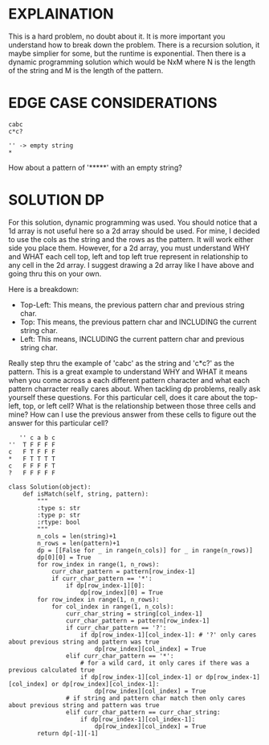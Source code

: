 # EXPLAINATION
This is a hard problem, no doubt about it. It is more important you understand how to break down the problem. 
There is a recursion solution, it maybe simplier for some, but the runtime is exponential. Then there is a dynamic programming solution which would be NxM where N is the length of the string and M is the length of the pattern.

# EDGE CASE CONSIDERATIONS
```
cabc
c*c?
```

```
'' -> empty string
*
```
How about a pattern of '*****' with an empty string?

# SOLUTION DP
For this solution, dynamic programming was used. You should notice that a 1d array is not useful here so a 2d array should be used. For mine, I decided to use the cols as the string and the rows as the pattern. It will work either side you place them. However, for a 2d array, you must understand WHY and WHAT each cell top, left and top left true represent in relationship to any cell in the 2d array. I suggest drawing a 2d array like I have above and going thru this on your own.

Here is a breakdown:
- Top-Left: This means, the previous pattern char and previous string char.
- Top: This means, the previous pattern char and INCLUDING the current string char.
- Left: This means, INCLUDING the current pattern char and previous string char.

Really step thru the example of 'cabc' as the string and 'c*c?' as the pattern. This is a great example to understand WHY and WHAT it means when you come across a each different pattern character and what each pattern charracter really cares about. When tackling dp problems, really ask yourself these questions. For this particular cell, does it care about the top-left, top, or left cell? What is the relationship between those three cells and mine? How can I use the previous answer from these cells to figure out the answer for this particular cell?

```
   '' c a b c
''  T F F F F
c   F T F F F
*   F T T T T
c   F F F F T
?   F F F F F
```

```
class Solution(object):
    def isMatch(self, string, pattern):
        """
        :type s: str
        :type p: str
        :rtype: bool
        """
        n_cols = len(string)+1
        n_rows = len(pattern)+1
        dp = [[False for _ in range(n_cols)] for _ in range(n_rows)]
        dp[0][0] = True
        for row_index in range(1, n_rows):
            curr_char_pattern = pattern[row_index-1]
            if curr_char_pattern == '*':
                if dp[row_index-1][0]:
                    dp[row_index][0] = True
        for row_index in range(1, n_rows):
            for col_index in range(1, n_cols):
                curr_char_string = string[col_index-1]
                curr_char_pattern = pattern[row_index-1]
                if curr_char_pattern == '?':
                    if dp[row_index-1][col_index-1]: # '?' only cares about previous string and pattern was true
                        dp[row_index][col_index] = True
                elif curr_char_pattern == '*':
                    # for a wild card, it only cares if there was a previous calculated true
                    if dp[row_index-1][col_index-1] or dp[row_index-1][col_index] or dp[row_index][col_index-1]:
                        dp[row_index][col_index] = True
                # if string and pattern char match then only cares about previous string and pattern was true
                elif curr_char_pattern == curr_char_string:
                    if dp[row_index-1][col_index-1]:
                        dp[row_index][col_index] = True
        return dp[-1][-1]
```
